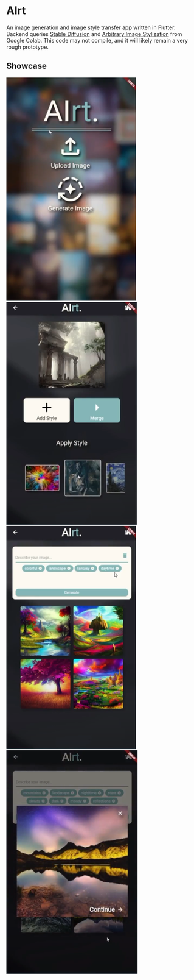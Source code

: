 # AIrt

An image generation and image style transfer app written in Flutter. Backend queries [Stable Diffusion](https://huggingface.co/runwayml/stable-diffusion-v1-5) and [Arbitrary Image Stylization](https://tfhub.dev/google/magenta/arbitrary-image-stylization-v1-256/2) from Google Colab. This code may not compile, and it will likely remain a very rough prototype.

## Showcase
![Login page](https://github.com/Wolfiej-k/airt/blob/main/showcase/showcase_1.png)
![Style page](https://github.com/Wolfiej-k/airt/blob/main/showcase/showcase_2.png)
![Generate page](https://github.com/Wolfiej-k/airt/blob/main/showcase/showcase_3.png)
![Image example](https://github.com/Wolfiej-k/airt/blob/main/showcase/showcase_4.png)
